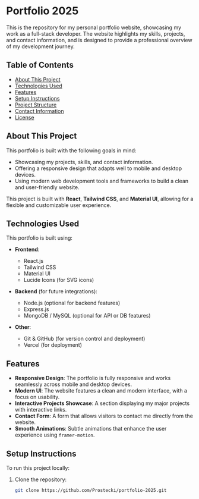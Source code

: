 # Portfolio 2025

This is the repository for my personal portfolio website, showcasing my work as a full-stack developer. The website highlights my skills, projects, and contact information, and is designed to provide a professional overview of my development journey.

## Table of Contents

- [About This Project](#about-this-project)
- [Technologies Used](#technologies-used)
- [Features](#features)
- [Setup Instructions](#setup-instructions)
- [Project Structure](#project-structure)
- [Contact Information](#contact-information)
- [License](#license)

## About This Project

This portfolio is built with the following goals in mind:

- Showcasing my projects, skills, and contact information.
- Offering a responsive design that adapts well to mobile and desktop devices.
- Using modern web development tools and frameworks to build a clean and user-friendly website.

This project is built with **React**, **Tailwind CSS**, and **Material UI**, allowing for a flexible and customizable user experience.

## Technologies Used

This portfolio is built using:

- **Frontend**: 
  - React.js
  - Tailwind CSS
  - Material UI
  - Lucide Icons (for SVG icons)

- **Backend** (for future integrations):
  - Node.js (optional for backend features)
  - Express.js
  - MongoDB / MySQL (optional for API or DB features)

- **Other**:
  - Git & GitHub (for version control and deployment)
  - Vercel (for deployment)

## Features

- **Responsive Design**: The portfolio is fully responsive and works seamlessly across mobile and desktop devices.
- **Modern UI**: The website features a clean and modern interface, with a focus on usability.
- **Interactive Projects Showcase**: A section displaying my major projects with interactive links.
- **Contact Form**: A form that allows visitors to contact me directly from the website.
- **Smooth Animations**: Subtle animations that enhance the user experience using `framer-motion`.

## Setup Instructions

To run this project locally:

1. Clone the repository:
   ```bash
   git clone https://github.com/Prostecki/portfolio-2025.git
